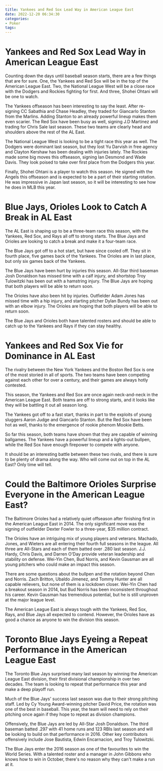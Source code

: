 ```yaml
---
title: Yankees and Red Sox Lead Way in American League East
date: 2022-12-20 06:34:30
categories:
- Poker
tags:
---
```



#  Yankees and Red Sox Lead Way in American League East
Counting down the days until baseball season starts, there are a few things that are for sure. One, the Yankees and Red Sox will be in the top of the American League East. Two, the National League West will be a close race with the Dodgers and Rockies fighting for first. And three, Shohei Ohtani will be one to watch.

The Yankees offseason has been interesting to say the least. After re-signing CC Sabathia and Chase Headley, they traded for Giancarlo Stanton from the Marlins. Adding Stanton to an already powerful lineup makes them even scarier. The Red Sox have been busy as well, signing J.D Martinez and trading for Chris Sale last season. These two teams are clearly head and shoulders above the rest of the AL East.

The National League West is looking to be a tight race this year as well. The Dodgers were dominant last season, but they lost Yu Darvish in free agency and Clayton Kershaw has been dealing with injuries lately. The Rockies made some big moves this offseason, signing Ian Desmond and Wade Davis. They look poised to take over first place from the Dodgers this year.

Finally, Shohei Ohtani is a player to watch this season. He signed with the Angels this offseason and is expected to be a part of their starting rotation. He was impressive in Japan last season, so it will be interesting to see how he does in MLB this year.

#  Blue Jays, Orioles Look to Catch A Break in AL East

The AL East is shaping up to be a three-team race this season, with the Yankees, Red Sox, and Rays all off to strong starts. The Blue Jays and Orioles are looking to catch a break and make it a four-team race.

The Blue Jays got off to a hot start, but have since cooled off. They sit in fourth place, five games back of the Yankees. The Orioles are in last place, but only six games back of the Yankees.

The Blue Jays have been hurt by injuries this season. All-Star third baseman Josh Donaldson has missed time with a calf injury, and shortstop Troy Tulowitzki has been out with a hamstring injury. The Blue Jays are hoping that both players will be able to return soon.

The Orioles have also been hit by injuries. Outfielder Adam Jones has missed time with a hip injury, and starting pitcher Dylan Bundy has been out with an elbow injury. The Orioles are hoping that both players will be able to return soon.

The Blue Jays and Orioles both have talented rosters and should be able to catch up to the Yankees and Rays if they can stay healthy.

#  Yankees and Red Sox Vie for Dominance in AL East

The rivalry between the New York Yankees and the Boston Red Sox is one of the most storied in all of sports. The two teams have been competing against each other for over a century, and their games are always hotly contested.

This season, the Yankees and Red Sox are once again neck-and-neck in the American League East. Both teams are off to strong starts, and it looks like they will be battling it out all season long.

The Yankees got off to a fast start, thanks in part to the exploits of young sluggers Aaron Judge and Giancarlo Stanton. But the Red Sox have been hot as well, thanks to the emergence of rookie phenom Mookie Betts.

So far this season, both teams have shown that they are capable of winning ballgames. The Yankees have a powerful lineup and a lights-out bullpen, while the Red Sox have enough firepower to compete with anyone.

It should be an interesting battle between these two rivals, and there is sure to be plenty of drama along the way. Who will come out on top in the AL East? Only time will tell.

#  Could the Baltimore Orioles Surprise Everyone in the American League East?

The Baltimore Orioles had a relatively quiet offseason after finishing first in the American League East in 2014. The only significant move was the signing of outfielder Dexter Fowler to a three-year, $35 million contract.

The Orioles have an intriguing mix of young players and veterans. Machado, Jones, and Wieters are all entering their fourth full seasons in the league. All three are All-Stars and each of them batted over .280 last season. J.J. Hardy, Chris Davis, and Darren O'Day provide veteran leadership and stability on defense. Wei-Yin Chen, Bud Norris, and Kevin Gausman are all young pitchers who could make an impact this season.

There are some questions about the bullpen and the rotation beyond Chen and Norris. Zach Britton, Ubaldo Jimenez, and Tommy Hunter are all capable relievers, but none of them is a lockdown closer. Wei-Yin Chen had a breakout season in 2014, but Bud Norris has been inconsistent throughout his career. Kevin Gausman has tremendous potential, but he is still unproven at the major league level.

The American League East is always tough with the Yankees, Red Sox, Rays, and Blue Jays all expected to contend. However, the Orioles have as good a chance as anyone to win the division this season.

#  Toronto Blue Jays Eyeing a Repeat Performance in the American League East

The Toronto Blue Jays surprised many last season by winning the American League East division, their first divisional championship in over two decades. The team is looking to repeat that performance this year and make a deep playoff run.

Much of the Blue Jays' success last season was due to their strong pitching staff. Led by Cy Young Award-winning pitcher David Price, the rotation was one of the best in baseball. This year, the team will need to rely on their pitching once again if they hope to repeat as division champions.

Offensively, the Blue Jays are led by All-Star Josh Donaldson. The third baseman batted .297 with 41 home runs and 123 RBIs last season and will be looking to build on that performance in 2016. Other key contributors offensively include Jose Bautista, Edwin Encarnacion, and Troy Tulowitzki.

The Blue Jays enter the 2016 season as one of the favourites to win the World Series. With a talented roster and a manager in John Gibbons who knows how to win in October, there's no reason why they can't make a run at it.